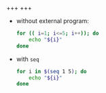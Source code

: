 +++
+++

- without external program:

  ```bash
  for (( i=1; i<=5; i++)); do
      echo "${i}"
  done
  ```

- with `seq`
  ```bash
  for i in $(seq 1 5); do
      echo "${i}"
  done
  ```

